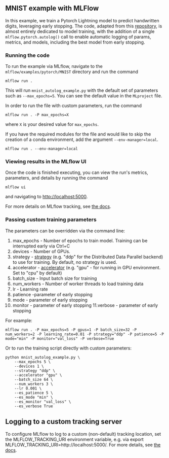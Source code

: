 ## MNIST example with MLFlow

In this example, we train a Pytorch Lightning model to predict handwritten digits, leveraging early stopping.
The code, adapted from this [repository](https://github.com/PyTorchLightning/pytorch-lightning/blob/master/pl_examples/basic_examples/mnist.py), is almost entirely dedicated to model training, with the addition of a single `mlflow.pytorch.autolog()` call to enable automatic logging of params, metrics, and models,
including the best model from early stopping.

### Running the code

To run the example via MLflow, navigate to the `mlflow/examples/pytorch/MNIST` directory and run the command

```
mlflow run .
```

This will run `mnist_autolog_example.py` with the default set of parameters such as `--max_epochs=5`. You can see the default value in the `MLproject` file.

In order to run the file with custom parameters, run the command

```
mlflow run . -P max_epochs=X
```

where `X` is your desired value for `max_epochs`.

If you have the required modules for the file and would like to skip the creation of a conda environment, add the argument `--env-manager=local`.

```
mlflow run . --env-manager=local
```

### Viewing results in the MLflow UI

Once the code is finished executing, you can view the run's metrics, parameters, and details by running the command

```
mlflow ui
```

and navigating to [http://localhost:5000](http://localhost:5000).

For more details on MLflow tracking, see [the docs](https://www.mlflow.org/docs/latest/tracking.html#mlflow-tracking).

### Passing custom training parameters

The parameters can be overridden via the command line:

1. max_epochs - Number of epochs to train model. Training can be interrupted early via Ctrl+C
2. devices - Number of GPUs.
3. strategy - [strategy](https://pytorch-lightning.readthedocs.io/en/stable/common/trainer.html#trainer-class-api) (e.g. "ddp" for the Distributed Data Parallel backend) to use for training. By default, no strategy is used.
4. accelerator - [accelerator](https://pytorch-lightning.readthedocs.io/en/stable/api/pytorch_lightning.accelerators.Accelerator.html#pytorch_lightning.accelerators.Accelerator) (e.g. "gpu" - for running in GPU environment. Set to "cpu" by default)
5. batch_size - Input batch size for training
6. num_workers - Number of worker threads to load training data
7. lr - Learning rate
8. patience -parameter of early stopping
9. mode - parameter of early stopping
10. monitor - parameter of early stopping
    11.verbose - parameter of early stopping

For example:

```
mlflow run . -P max_epochs=5 -P gpus=1 -P batch_size=32 -P num_workers=2 -P learning_rate=0.01 -P strategy="ddp" -P patience=5 -P mode="min" -P monitor="val_loss" -P verbose=True
```

Or to run the training script directly with custom parameters:

```
python mnist_autolog_example.py \
    --max_epochs 5 \
    --devices 1 \
    --strategy "ddp" \
    --accelerator "gpu" \
    --batch_size 64 \
    --num_workers 3 \
    --lr 0.001 \
    --es_patience 5 \
    --es_mode "min" \
    --es_monitor "val_loss" \
    --es_verbose True
```

## Logging to a custom tracking server

To configure MLflow to log to a custom (non-default) tracking location, set the MLFLOW_TRACKING_URI environment variable, e.g. via export MLFLOW_TRACKING_URI=http://localhost:5000/. For more details, see [the docs](https://mlflow.org/docs/latest/tracking.html#where-runs-are-recorded).
